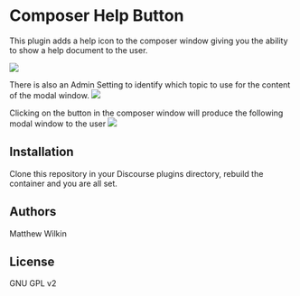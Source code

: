# Composer Help Button

This plugin adds a help icon to the composer window giving you the ability to show a help document to the user.  

![](https://raw.githubusercontent.com/cpradio/composer-help-button/master/screenshot.png)

There is also an Admin Setting to identify which topic to use for the content of the modal window.
![](https://raw.githubusercontent.com/cpradio/composer-help-button/master/AdminSetting.png)

Clicking on the button in the composer window will produce the following modal window to the user
![](https://raw.githubusercontent.com/cpradio/composer-help-button/master/ComposerModal.png)

## Installation

Clone this repository in your Discourse plugins directory, rebuild the container and you are all set.

## Authors

Matthew Wilkin

## License

GNU GPL v2